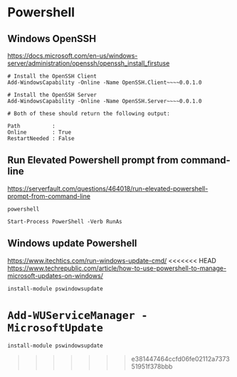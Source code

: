 # Powershell

## Windows OpenSSH

https://docs.microsoft.com/en-us/windows-server/administration/openssh/openssh_install_firstuse

```
# Install the OpenSSH Client
Add-WindowsCapability -Online -Name OpenSSH.Client~~~~0.0.1.0

# Install the OpenSSH Server
Add-WindowsCapability -Online -Name OpenSSH.Server~~~~0.0.1.0

# Both of these should return the following output:

Path          :
Online        : True
RestartNeeded : False
```

## Run Elevated Powershell prompt from command-line

https://serverfault.com/questions/464018/run-elevated-powershell-prompt-from-command-line

`powershell`

`Start-Process PowerShell -Verb RunAs`

## Windows update Powershell

https://www.itechtics.com/run-windows-update-cmd/
<<<<<<< HEAD
https://www.techrepublic.com/article/how-to-use-powershell-to-manage-microsoft-updates-on-windows/

`install-module pswindowsupdate`

`Add-WUServiceManager -MicrosoftUpdate`
=======

`install-module pswindowsupdate`
>>>>>>> e381447464ccfd06fe02112a737351951f378bbb
